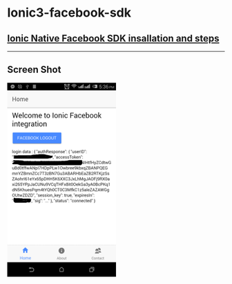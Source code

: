 Ionic3-facebook-sdk
==============

 ## [Ionic Native Facebook SDK insallation and steps](https://ionicframework.com/docs/native/facebook/)

- - - - - - - 



## Screen Shot

<img src="https://raw.githubusercontent.com/almgwary/Ionic3-facebook-sdk/master/Screenshot_2017-09-04-17-37-00.png" width="50%">
